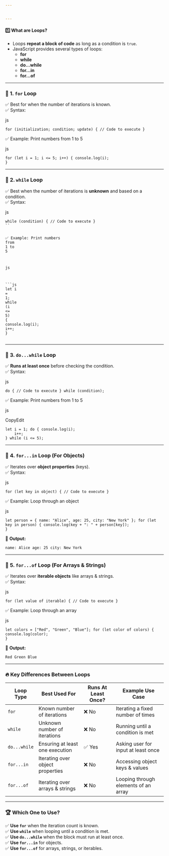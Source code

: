 ```yaml
---


---
```


<h4 id="️⃣-what-are-loops">1️⃣ <strong>What are Loops?</strong></h4>
<ul>
<li>Loops <strong>repeat a block of code</strong> as long as a condition is <code>true</code>.</li>
<li>JavaScript provides several types of loops:
<ul>
<li><strong>for</strong></li>
<li><strong>while</strong></li>
<li><strong>do…while</strong></li>
<li><strong>for…in</strong></li>
<li><strong>for…of</strong></li>
</ul>
</li>
</ul>
<hr>
<h3 id="🔹-1.-for-loop">🔹 <strong>1. <code>for</code> Loop</strong></h3>
<p>✅ Best for when the number of iterations is known.<br>
✅ Syntax:</p>
<p>js</p>
<pre class=" language-js"><code class="prism  language-js"><span class="token keyword">for</span> <span class="token punctuation">(</span>initialization<span class="token punctuation">;</span> condition<span class="token punctuation">;</span> update<span class="token punctuation">)</span> <span class="token punctuation">{</span> <span class="token comment">// Code to execute }</span>
</code></pre>
<p>✅ Example: Print numbers from 1 to 5</p>
<p>js</p>
<pre class=" language-js"><code class="prism  language-js"><span class="token keyword">for</span> <span class="token punctuation">(</span><span class="token keyword">let</span> i <span class="token operator">=</span> <span class="token number">1</span><span class="token punctuation">;</span> i <span class="token operator">&lt;=</span> <span class="token number">5</span><span class="token punctuation">;</span> i<span class="token operator">++</span><span class="token punctuation">)</span> <span class="token punctuation">{</span> console<span class="token punctuation">.</span><span class="token function">log</span><span class="token punctuation">(</span>i<span class="token punctuation">)</span><span class="token punctuation">;</span>
<span class="token punctuation">}</span>
</code></pre>
<hr>
<h3 id="🔹-2.-while-loop">🔹 <strong>2. <code>while</code> Loop</strong></h3>
<p>✅ Best when the number of iterations is <strong>unknown</strong> and based on a condition.<br>
✅ Syntax:</p>
<p>js</p>
<pre class=" language-js"><code class="prism  language-js"><span class="token keyword">while</span> <span class="token punctuation">(</span>condition<span class="token punctuation">)</span> <span class="token punctuation">{</span> <span class="token comment">// Code to execute }</span>
<span class="token template-string"><span class="token string">``</span></span> 

✅ Example<span class="token punctuation">:</span> Print numbers <span class="token keyword">from</span> <span class="token number">1</span> to <span class="token number">5</span>

js

<span class="token template-string"><span class="token string">``</span></span>`js
<span class="token keyword">let</span> i <span class="token operator">=</span> <span class="token number">1</span><span class="token punctuation">;</span> <span class="token keyword">while</span> <span class="token punctuation">(</span>i <span class="token operator">&lt;=</span> <span class="token number">5</span><span class="token punctuation">)</span> <span class="token punctuation">{</span> console<span class="token punctuation">.</span><span class="token function">log</span><span class="token punctuation">(</span>i<span class="token punctuation">)</span><span class="token punctuation">;</span>
    i<span class="token operator">++</span><span class="token punctuation">;</span>
<span class="token punctuation">}</span>
</code></pre>
<hr>
<h3 id="🔹-3.-do...while-loop">🔹 <strong>3. <code>do...while</code> Loop</strong></h3>
<p>✅ <strong>Runs at least once</strong> before checking the condition.<br>
✅ Syntax:</p>
<p>js</p>
<pre class=" language-js"><code class="prism  language-js"><span class="token keyword">do</span> <span class="token punctuation">{</span> <span class="token comment">// Code to execute } while (condition);</span>
</code></pre>
<p>✅ Example: Print numbers from 1 to 5</p>
<p>js</p>
<p>CopyEdit</p>
<pre class=" language-js"><code class="prism  language-js"><span class="token keyword">let</span> i <span class="token operator">=</span> <span class="token number">1</span><span class="token punctuation">;</span> <span class="token keyword">do</span> <span class="token punctuation">{</span> console<span class="token punctuation">.</span><span class="token function">log</span><span class="token punctuation">(</span>i<span class="token punctuation">)</span><span class="token punctuation">;</span>
    i<span class="token operator">++</span><span class="token punctuation">;</span>
<span class="token punctuation">}</span> <span class="token keyword">while</span> <span class="token punctuation">(</span>i <span class="token operator">&lt;=</span> <span class="token number">5</span><span class="token punctuation">)</span><span class="token punctuation">;</span>
</code></pre>
<hr>
<h3 id="🔹-4.-for...in-loop-for-objects">🔹 <strong>4. <code>for...in</code> Loop</strong> (For Objects)</h3>
<p>✅ Iterates over <strong>object properties</strong> (keys).<br>
✅ Syntax:</p>
<p>js</p>
<pre class=" language-js"><code class="prism  language-js"><span class="token keyword">for</span> <span class="token punctuation">(</span><span class="token keyword">let</span> key <span class="token keyword">in</span> object<span class="token punctuation">)</span> <span class="token punctuation">{</span> <span class="token comment">// Code to execute }</span>
</code></pre>
<p>✅ Example: Loop through an object</p>
<p>js</p>
<pre class=" language-js"><code class="prism  language-js"><span class="token keyword">let</span> person <span class="token operator">=</span> <span class="token punctuation">{</span> name<span class="token punctuation">:</span> <span class="token string">"Alice"</span><span class="token punctuation">,</span> age<span class="token punctuation">:</span> <span class="token number">25</span><span class="token punctuation">,</span> city<span class="token punctuation">:</span> <span class="token string">"New York"</span> <span class="token punctuation">}</span><span class="token punctuation">;</span> <span class="token keyword">for</span> <span class="token punctuation">(</span><span class="token keyword">let</span> key <span class="token keyword">in</span> person<span class="token punctuation">)</span> <span class="token punctuation">{</span> console<span class="token punctuation">.</span><span class="token function">log</span><span class="token punctuation">(</span>key <span class="token operator">+</span> <span class="token string">": "</span> <span class="token operator">+</span> person<span class="token punctuation">[</span>key<span class="token punctuation">]</span><span class="token punctuation">)</span><span class="token punctuation">;</span>
<span class="token punctuation">}</span>
</code></pre>
<p>🔹 <strong>Output:</strong></p>
<p><code>name: Alice age: 25 city: New York</code></p>
<hr>
<h3 id="🔹-5.-for...of-loop-for-arrays--strings">🔹 <strong>5. <code>for...of</code> Loop</strong> (For Arrays &amp; Strings)</h3>
<p>✅ Iterates over <strong>iterable objects</strong> like arrays &amp; strings.<br>
✅ Syntax:</p>
<p>js</p>
<pre class=" language-js"><code class="prism  language-js"><span class="token keyword">for</span> <span class="token punctuation">(</span><span class="token keyword">let</span> value <span class="token keyword">of</span> iterable<span class="token punctuation">)</span> <span class="token punctuation">{</span> <span class="token comment">// Code to execute }</span>
</code></pre>
<p>✅ Example: Loop through an array</p>
<p>js</p>
<pre class=" language-js"><code class="prism  language-js"><span class="token keyword">let</span> colors <span class="token operator">=</span> <span class="token punctuation">[</span><span class="token string">"Red"</span><span class="token punctuation">,</span> <span class="token string">"Green"</span><span class="token punctuation">,</span> <span class="token string">"Blue"</span><span class="token punctuation">]</span><span class="token punctuation">;</span> <span class="token keyword">for</span> <span class="token punctuation">(</span><span class="token keyword">let</span> color <span class="token keyword">of</span> colors<span class="token punctuation">)</span> <span class="token punctuation">{</span> console<span class="token punctuation">.</span><span class="token function">log</span><span class="token punctuation">(</span>color<span class="token punctuation">)</span><span class="token punctuation">;</span>
<span class="token punctuation">}</span>
</code></pre>
<p>🔹 <strong>Output:</strong></p>
<p><code>Red Green Blue</code></p>
<hr>
<h3 id="🔥-key-differences-between-loops">🔥 <strong>Key Differences Between Loops</strong></h3>

<table>
<thead>
<tr>
<th>Loop Type</th>
<th>Best Used For</th>
<th>Runs At Least Once?</th>
<th>Example Use Case</th>
</tr>
</thead>
<tbody>
<tr>
<td><code>for</code></td>
<td>Known number of iterations</td>
<td>❌ No</td>
<td>Iterating a fixed number of times</td>
</tr>
<tr>
<td><code>while</code></td>
<td>Unknown number of iterations</td>
<td>❌ No</td>
<td>Running until a condition is met</td>
</tr>
<tr>
<td><code>do...while</code></td>
<td>Ensuring at least one execution</td>
<td>✅ Yes</td>
<td>Asking user for input at least once</td>
</tr>
<tr>
<td><code>for...in</code></td>
<td>Iterating over object properties</td>
<td>❌ No</td>
<td>Accessing object keys &amp; values</td>
</tr>
<tr>
<td><code>for...of</code></td>
<td>Iterating over arrays &amp; strings</td>
<td>❌ No</td>
<td>Looping through elements of an array</td>
</tr>
</tbody>
</table><hr>
<h3 id="🏆-which-one-to-use">🏆 <strong>Which One to Use?</strong></h3>
<p>✅ <strong>Use <code>for</code></strong> when the iteration count is known.<br>
✅ <strong>Use <code>while</code></strong> when looping until a condition is met.<br>
✅ <strong>Use <code>do...while</code></strong> when the block must run at least once.<br>
✅ <strong>Use <code>for...in</code></strong> for objects.<br>
✅ <strong>Use <code>for...of</code></strong> for arrays, strings, or iterables.</p>

